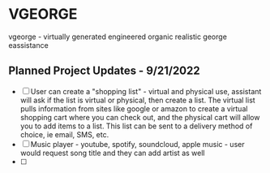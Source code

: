 # VGEORGE
vgeorge - virtually generated engineered organic realistic george eassistance 

## Planned Project Updates - 9/21/2022
- [ ] User can create a "shopping list" - virtual and physical use, assistant will ask if the list is virtual or physical, then create a list. The virtual list pulls information from sites like google or amazon to create a virtual shopping cart where you can check out, and the physical cart will allow you to add items to a list. This list can be sent to a delivery method of choice, ie email, SMS, etc. 
- [ ] Music player - youtube, spotify, soundcloud, apple music - user would request song title and they can add artist as well
- [ ] 